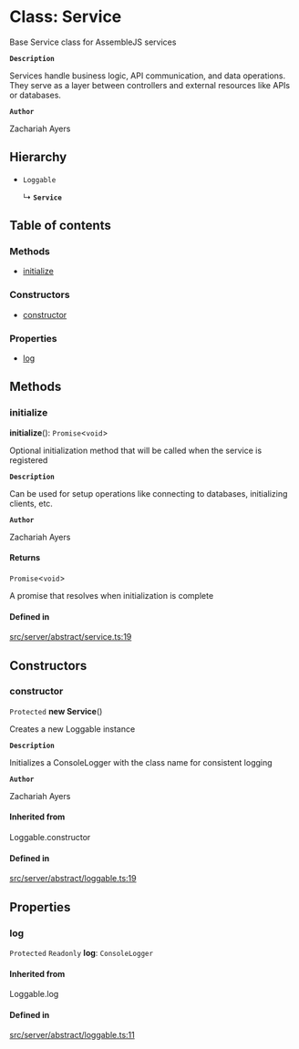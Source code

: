 # Class: Service

Base Service class for AssembleJS services

**`Description`**

Services handle business logic, API communication, and data operations.
They serve as a layer between controllers and external resources like APIs or databases.

**`Author`**

Zachariah Ayers

## Hierarchy

- `Loggable`

  ↳ **`Service`**

## Table of contents

### Methods

- [initialize](Service.md#initialize)

### Constructors

- [constructor](Service.md#constructor)

### Properties

- [log](Service.md#log)

## Methods

### initialize

**initialize**(): `Promise`<`void`\>

Optional initialization method that will be called when the service is registered

**`Description`**

Can be used for setup operations like connecting to databases, initializing clients, etc.

**`Author`**

Zachariah Ayers

#### Returns

`Promise`<`void`\>

A promise that resolves when initialization is complete

#### Defined in

[src/server/abstract/service.ts:19](https://github.com/zjayers/AssembleJS/blob/d2354de/src/server/abstract/service.ts#L19)

## Constructors

### constructor

`Protected` **new Service**()

Creates a new Loggable instance

**`Description`**

Initializes a ConsoleLogger with the class name for consistent logging

**`Author`**

Zachariah Ayers

#### Inherited from

Loggable.constructor

#### Defined in

[src/server/abstract/loggable.ts:19](https://github.com/zjayers/AssembleJS/blob/d2354de/src/server/abstract/loggable.ts#L19)

## Properties

### log

 `Protected` `Readonly` **log**: `ConsoleLogger`

#### Inherited from

Loggable.log

#### Defined in

[src/server/abstract/loggable.ts:11](https://github.com/zjayers/AssembleJS/blob/d2354de/src/server/abstract/loggable.ts#L11)
